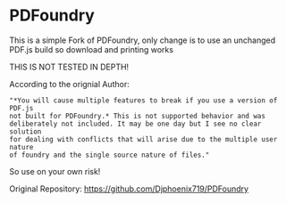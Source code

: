 # PDFoundry

This is a simple Fork of PDFoundry, only change is to use an unchanged PDF.js build so download and printing works

THIS IS NOT TESTED IN DEPTH!

According to the orignial Author:

    "*You will cause multiple features to break if you use a version of PDF.js
    not built for PDFoundry.* This is not supported behavior and was
    deliberately not included. It may be one day but I see no clear solution
    for dealing with conflicts that will arise due to the multiple user nature
    of foundry and the single source nature of files."
    
So use on your own risk!

Original Repository: https://github.com/Djphoenix719/PDFoundry
